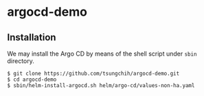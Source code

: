 # argocd-demo

## Installation

We may install the Argo CD by means of the shell script under `sbin` directory.

```shell
$ git clone https://github.com/tsungchih/argocd-demo.git
$ cd argocd-demo
$ sbin/helm-install-argocd.sh helm/argo-cd/values-non-ha.yaml
```
